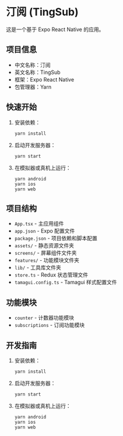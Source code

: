# 汀阅 (TingSub)

这是一个基于 Expo React Native 的应用。

## 项目信息

- 中文名称：汀阅
- 英文名称：TingSub
- 框架：Expo React Native
- 包管理器：Yarn

## 快速开始

1. 安装依赖：
   ```
   yarn install
   ```

2. 启动开发服务器：
   ```
   yarn start
   ```

3. 在模拟器或真机上运行：
   ```
   yarn android
   yarn ios
   yarn web
   ```

## 项目结构

- `App.tsx` - 主应用组件
- `app.json` - Expo 配置文件
- `package.json` - 项目依赖和脚本配置
- `assets/` - 静态资源文件夹
- `screens/` - 屏幕组件文件夹
- `features/` - 功能模块文件夹
- `lib/` - 工具库文件夹
- `store.ts` - Redux 状态管理文件
- `tamagui.config.ts` - Tamagui 样式配置文件

## 功能模块

- `counter` - 计数器功能模块
- `subscriptions` - 订阅功能模块

## 开发指南

1. 安装依赖：
   ```
   yarn install
   ```

2. 启动开发服务器：
   ```
   yarn start
   ```

3. 在模拟器或真机上运行：
   ```
   yarn android
   yarn ios
   yarn web
   ```
